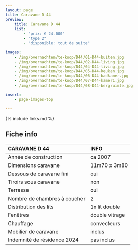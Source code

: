 ```yaml
---
layout: page
title: Caravane D 44
preview:
    title: Caravane D 44
    list:
        - "prix: € 24.000"
        - "type 2"
        - "disponible: tout de suite"

images:
    - /img/overnachten/te-koop/D44/01-D44-buiten.jpg
    - /img/overnachten/te-koop/D44/02-D44-living.jpg
    - /img/overnachten/te-koop/D44/04-D44-living.jpg
    - /img/overnachten/te-koop/D44/05-D44-keuken.jpg
    - /img/overnachten/te-koop/D44/06-D44-badkamer.jpg
    - /img/overnachten/te-koop/D44/07-D44-kamer1.jpg
    - /img/overnachten/te-koop/D44/08-D44-bergruimte.jpg

insert:
    - page-images-top

---
```


{% include links.md %}


## Fiche info

CARAVANE D 44               | INFO        |
:---------------------------|:------------|
Année de construction       |ca 2007
Dimensions caravane         |11m70 x 3m80
Dessous de caravane fini    |oui
Tiroirs sous caravane       |non
Terrasse                    |oui
Nombre de chambres à coucher|2
Distribution des lits       |1x lit double
Fenêtres                    |double vitrage
Chauffage                   |convecteurs
Mobilier de caravane        |inclus
Indemnité de résidence 2024 |pas inclus

